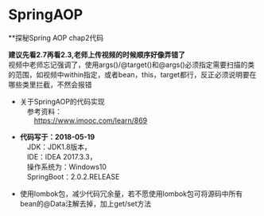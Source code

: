 # SpringAOP
**探秘Spring AOP chap2代码<br/>

**建议先看2.7再看2.3,老师上传视频的时候顺序好像弄错了**<br/>
视频中老师忘记强调了，使用args()/@target()和@args()必须指定需要扫描的类的范围，如视频中within指定，或者bean，this，target都行，反正必须说明要在哪些类里拦截，不然会报错<br/>

- 关于SpringAOP的代码实现<br/>
&emsp;参考资料：<br/>
&emsp;&emsp;https://www.imooc.com/learn/869<br/>

- **代码写于：2018-05-19**<br/>
  &emsp;JDK：JDK1.8版本，<br/>
  &emsp;IDE：IDEA 2017.3.3，<br/>
  &emsp;操作系统为：Windows10<br/>
  &emsp;SpringBoot：2.0.2.RELEASE<br/>
  
- 使用lombok包，减少代码冗余量，若不愿使用lombok包可将源码中所有bean的@Data注解去掉，加上get/set方法<br/>
